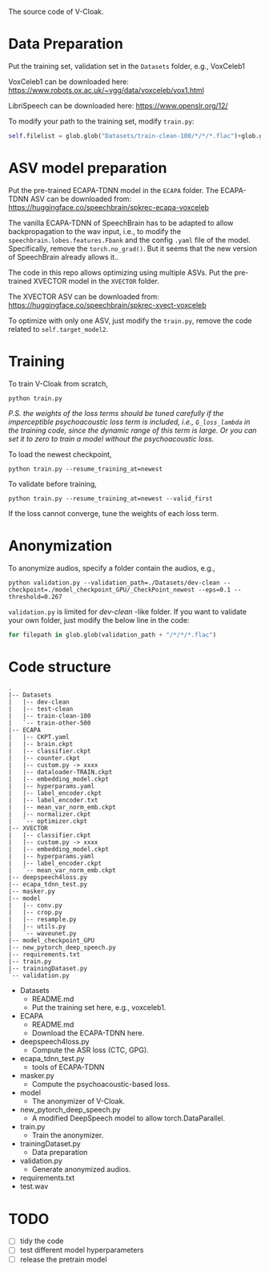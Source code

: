 The source code of V-Cloak.

# Data Preparation

Put the training set, validation set in the `Datasets` folder, e.g., VoxCeleb1

VoxCeleb1 can be downloaded here:
https://www.robots.ox.ac.uk/~vgg/data/voxceleb/vox1.html

LibriSpeech can be downloaded here:
https://www.openslr.org/12/

To modify your path to the training set, modify `train.py`:

```python
self.filelist = glob.glob("Datasets/train-clean-100/*/*/*.flac")+glob.glob("Datasets/train-other-500/*/*/*.flac")
```

# ASV model preparation

Put the pre-trained ECAPA-TDNN model in the `ECAPA` folder.
The ECAPA-TDNN ASV can be downloaded from:
https://huggingface.co/speechbrain/spkrec-ecapa-voxceleb

The vanilla ECAPA-TDNN of SpeechBrain has to be adapted to allow backpropagation to the wav input, i.e., to modify the `speechbrain.lobes.features.Fbank` and the config `.yaml` file of the model. Specifically, remove the `torch.no_grad()`. But it seems that the new version of SpeechBrain already allows it..

The code in this repo allows optimizing using multiple ASVs. Put the pre-trained XVECTOR model in the `XVECTOR` folder.

The XVECTOR ASV can be downloaded from:
https://huggingface.co/speechbrain/spkrec-xvect-voxceleb


To optimize with only one ASV, just modify the `train.py`, remove the code related to `self.target_model2`.

# Training

To train V-Cloak from scratch,

```shell
python train.py
```

*P.S. the weights of the loss terms should be tuned carefully if the imperceptible psychoacoustic loss term is included, i.e., `G_loss_lambda` in the training code, since the dynamic range of this term is large. Or you can set it to zero to train a model without the psychoacoustic loss.*

To load the newest checkpoint,

```shell
python train.py --resume_training_at=newest
```

To validate before training,

```shell
python train.py --resume_training_at=newest --valid_first
```

If the loss cannot converge, tune the weights of each loss term.

# Anonymization

To anonymize audios, specify a folder contain the audios, e.g.,

```shell
python validation.py --validation_path=./Datasets/dev-clean --checkpoint=./model_checkpoint_GPU/_CheckPoint_newest --eps=0.1 --threshold=0.267
```

`validation.py` is limited for *dev-clean* -like folder. If you want to validate your own folder, just modify the below line in the code:

```python
for filepath in glob.glob(validation_path + "/*/*/*.flac")
```

# Code structure

```shell
.
|-- Datasets
|   |-- dev-clean
|   |-- test-clean
|   |-- train-clean-100
|   `-- train-other-500
|-- ECAPA
|   |-- CKPT.yaml
|   |-- brain.ckpt
|   |-- classifier.ckpt
|   |-- counter.ckpt
|   |-- custom.py -> xxxx
|   |-- dataloader-TRAIN.ckpt
|   |-- embedding_model.ckpt
|   |-- hyperparams.yaml
|   |-- label_encoder.ckpt
|   |-- label_encoder.txt
|   |-- mean_var_norm_emb.ckpt
|   |-- normalizer.ckpt
|   `-- optimizer.ckpt
|-- XVECTOR
|   |-- classifier.ckpt
|   |-- custom.py -> xxxx
|   |-- embedding_model.ckpt
|   |-- hyperparams.yaml
|   |-- label_encoder.ckpt
|   `-- mean_var_norm_emb.ckpt
|-- deepspeech4loss.py
|-- ecapa_tdnn_test.py
|-- masker.py
|-- model
|   |-- conv.py
|   |-- crop.py
|   |-- resample.py
|   |-- utils.py
|   `-- waveunet.py
|-- model_checkpoint_GPU
|-- new_pytorch_deep_speech.py
|-- requirements.txt
|-- train.py
|-- trainingDataset.py
`-- validation.py
```

- Datasets
	+ README.md
	+ Put the training set here, e.g., voxceleb1.
- ECAPA
	+ README.md
	+ Download the ECAPA-TDNN here.
- deepspeech4loss.py
	+ Compute the ASR loss (CTC, GPG).
- ecapa_tdnn_test.py
	+ tools of ECAPA-TDNN
- masker.py
	+ Compute the psychoacoustic-based loss.
- model
	+ The anonymizer of V-Cloak.
- new_pytorch_deep_speech.py
	+ A modified DeepSpeech model to allow torch.DataParallel.
- train.py
	+ Train the anonymizer.
- trainingDataset.py
	+ Data preparation
- validation.py
	+ Generate anonymized audios.
- requirements.txt
- test.wav


# TODO

- [ ] tidy the code
- [ ] test different model hyperparameters
- [ ] release the pretrain model